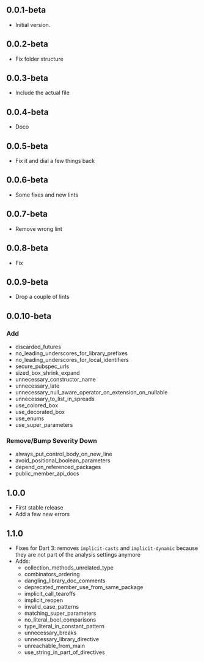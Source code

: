 ## 0.0.1-beta
- Initial version.
## 0.0.2-beta
- Fix folder structure
## 0.0.3-beta
- Include the actual file
## 0.0.4-beta
- Doco
## 0.0.5-beta
- Fix it and dial a few things back
## 0.0.6-beta
- Some fixes and new lints
## 0.0.7-beta
- Remove wrong lint

## 0.0.8-beta
- Fix
## 0.0.9-beta
- Drop a couple of lints
## 0.0.10-beta
### Add
- discarded_futures
- no_leading_underscores_for_library_prefixes
- no_leading_underscores_for_local_identifiers
- secure_pubspec_urls
- sized_box_shrink_expand
- unnecessary_constructor_name
- unnecessary_late
- unnecessary_null_aware_operator_on_extension_on_nullable
- unnecessary_to_list_in_spreads
- use_colored_box
- use_decorated_box
- use_enums
- use_super_parameters
### Remove/Bump Severity Down
- always_put_control_body_on_new_line
- avoid_positional_boolean_parameters
- depend_on_referenced_packages
- public_member_api_docs
## 1.0.0
- First stable release
- Add a few new errors
## 1.1.0
- Fixes for Dart 3: removes `implicit-casts` and `implicit-dynamic` because they are not part of the analysis settings anymore
- Adds: 
    - collection_methods_unrelated_type
    - combinators_ordering
    - dangling_library_doc_comments
    - deprecated_member_use_from_same_package
    - implicit_call_tearoffs
    - implicit_reopen
    - invalid_case_patterns
    - matching_super_parameters
    - no_literal_bool_comparisons
    - type_literal_in_constant_pattern
    - unnecessary_breaks
    - unnecessary_library_directive
    - unreachable_from_main
    - use_string_in_part_of_directives



